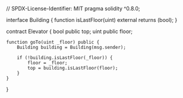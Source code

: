 // SPDX-License-Identifier: MIT
pragma solidity ^0.8.0;

interface Building {
    function isLastFloor(uint) external returns (bool);
}

contract Elevator {
    bool public top;
    uint public floor;

    function goTo(uint _floor) public {
        Building building = Building(msg.sender);

        if (!building.isLastFloor(_floor)) {
            floor = _floor;
            top = building.isLastFloor(floor);
        }
    }
}
